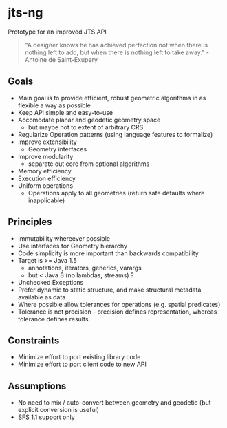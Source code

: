# jts-ng
Prototype for an improved JTS API

> "A designer knows he has achieved perfection not when there is nothing left to add, but when there is nothing left to take away." - Antoine de Saint-Exupery

## Goals

* Main goal is to provide efficient, robust geometric algorithms in as flexible a way as possible
* Keep API simple and easy-to-use 
* Accomodate planar and geodetic geometry space
  * but maybe not to extent of arbitrary CRS
* Regularize Operation patterns (using language features to formalize)
* Improve extensibility
  * Geometry interfaces 
* Improve modularity
  * separate out core from optional algorithms
* Memory efficiency 
* Execution efficiency
* Uniform operations
  * Operations apply to all geometries (return safe defaults where inapplicable)

## Principles

* Immutability whereever possible
* Use interfaces for Geometry hierarchy
* Code simplicity is more important than backwards compatibility
* Target is >= Java 1.5 
  * annotations, iterators, generics, varargs
  * but < Java 8 (no lambdas, streams) ? 
* Unchecked Exceptions
* Prefer dynamic to static structure, and make structural metadata available as data
* Where possible allow tolerances for operations (e.g. spatial predicates)
* Tolerance is not precision - precision defines representation, whereas tolerance defines results

## Constraints

* Minimize effort to port existing library code
* Minimize effort to port client code to new API

## Assumptions

* No need to mix / auto-convert between geometry and geodetic (but explicit conversion is useful)
* SFS 1.1 support only

